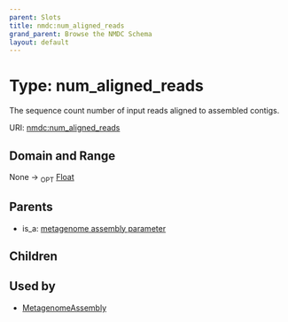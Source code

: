 ```yaml
---
parent: Slots
title: nmdc:num_aligned_reads
grand_parent: Browse the NMDC Schema
layout: default
---
```


# Type: num_aligned_reads


The sequence count number of input reads aligned to assembled contigs.

URI: [nmdc:num_aligned_reads](https://microbiomedata/meta/num_aligned_reads)

## Domain and Range

None ->  <sub>OPT</sub> [Float](types/Float.md)

## Parents

 *  is_a: [metagenome assembly parameter](metagenome_assembly_parameter.md)

## Children


## Used by

 * [MetagenomeAssembly](MetagenomeAssembly.md)
